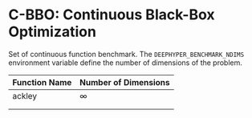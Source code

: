 # C-BBO: Continuous Black-Box Optimization

Set of continuous function benchmark. The `DEEPHYPER_BENCHMARK_NDIMS` environment variable define the number of dimensions of the problem.

| Function Name | Number of Dimensions |
| ------------- | -------------------- |
| ackley        | $\infty$             |
|               |                      |
|               |                      |
